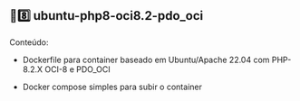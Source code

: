## 🐘8️⃣ ubuntu-php8-oci8.2-pdo_oci

Conteúdo:

- Dockerfile para container baseado em Ubuntu/Apache 22.04 com PHP-8.2.X OCI-8 e PDO_OCI

- Docker compose simples para subir o container
